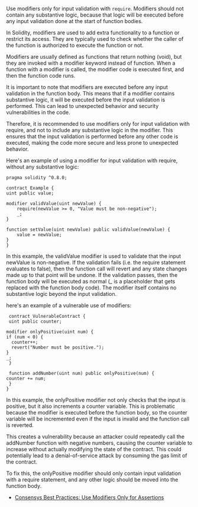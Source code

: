 Use modifiers only for input validation with `require`. Modifiers should not contain any substantive logic, because that logic will be executed before any input validation done at the start of function bodies.


In Solidity, modifiers are used to add extra functionality to a function or restrict its access. They are typically used to check whether the caller of the function is authorized to execute the function or not.

Modifiers are usually defined as functions that return nothing (void), but they are invoked with a modifier keyword instead of function. When a function with a modifier is called, the modifier code is executed first, and then the function code runs.

It is important to note that modifiers are executed before any input validation in the function body. This means that if a modifier contains substantive logic, it will be executed before the input validation is performed. This can lead to unexpected behavior and security vulnerabilities in the code.

Therefore, it is recommended to use modifiers only for input validation with require, and not to include any substantive logic in the modifier. This ensures that the input validation is performed before any other code is executed, making the code more secure and less prone to unexpected behavior.

Here's an example of using a modifier for input validation with require, without any substantive logic:


    pragma solidity ^0.8.0;

    contract Example {
    uint public value;

    modifier validValue(uint newValue) {
        require(newValue >= 0, "Value must be non-negative");
        _;
    }

    function setValue(uint newValue) public validValue(newValue) {
        value = newValue;
    }
    }



In this example, the validValue modifier is used to validate that the input newValue is non-negative. If the validation fails (i.e. the require statement evaluates to false), then the function call will revert and any state changes made up to that point will be undone. If the validation passes, then the function body will be executed as normal (_ is a placeholder that gets replaced with the function body code). The modifier itself contains no substantive logic beyond the input validation.


 here's an example of a vulnerable use of modifiers:
 
     contract VulnerableContract {
     uint public counter;

    modifier onlyPositive(uint num) {
    if (num < 0) {
      counter++;
      revert("Number must be positive.");
    }
    _;
     }

     function addNumber(uint num) public onlyPositive(num) {
    counter += num;
     }
    }



In this example, the onlyPositive modifier not only checks that the input is positive, but it also increments a counter variable. This is problematic because the modifier is executed before the function body, so the counter variable will be incremented even if the input is invalid and the function call is reverted.

This creates a vulnerability because an attacker could repeatedly call the addNumber function with negative numbers, causing the counter variable to increase without actually modifying the state of the contract. This could potentially lead to a denial-of-service attack by consuming the gas limit of the contract.

To fix this, the onlyPositive modifier should only contain input validation with a require statement, and any other logic should be moved into the function body.


- [Consensys Best Practices: Use Modifiers Only for Assertions](https://consensys.github.io/smart-contract-best-practices/recommendations/#use-modifiers-only-for-assertions)
